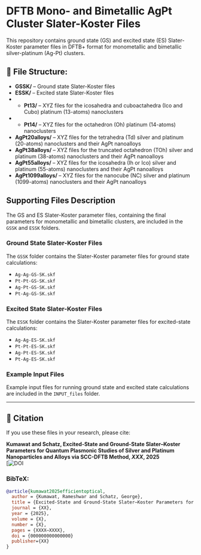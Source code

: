 # DFTB Mono- and Bimetallic AgPt Cluster Slater-Koster Files

This repository contains ground state (GS) and excited state (ES) Slater-Koster parameter files in DFTB+ format for monometallic and bimetallic silver-platinum (Ag-Pt) clusters.

## 📁 File Structure:
- **GSSK/** – Ground state Slater-Koster files
- **ESSK/** – Excited state Slater-Koster files
- - **Pt13/** – XYZ files for the icosahedra and cuboactahedra (Ico and Cubo) platinum (13-atoms) nanoclusters
- - **Pt14/** – XYZ files for the octahedron (Oh) platinum (14-atoms) nanoclusters
- **AgPt20alloys/** – XYZ files for the tetrahedra (Td) silver and platinum (20-atoms) nanoclusters and their AgPt nanoalloys
- **AgPt38alloys/** – XYZ files for the truncated octahedron (TOh) silver and platinum (38-atoms) nanoclusters and their AgPt nanoalloys
- **AgPt55alloys/** – XYZ files for the icosahedra (Ih or Ico) silver and platinum (55-atoms) nanoclusters and their AgPt nanoalloys
- **AgPt1099alloys/** – XYZ files for the nanocube (NC) silver and platinum (1099-atoms) nanoclusters and their AgPt nanoalloys

## Supporting Files Description

The GS and ES Slater-Koster parameter files, containing the final parameters for monometallic and bimetallic clusters, are included in the `GSSK` and `ESSK` folders.

### Ground State Slater-Koster Files
The `GSSK` folder contains the Slater-Koster parameter files for ground state calculations:

- `Ag-Ag-GS-SK.skf`
- `Pt-Pt-GS-SK.skf`
- `Ag-Pt-GS-SK.skf`
- `Pt-Ag-GS-SK.skf`

### Excited State Slater-Koster Files
The `ESSK` folder contains the Slater-Koster parameter files for excited-state calculations:

- `Ag-Ag-ES-SK.skf`
- `Pt-Pt-ES-SK.skf`
- `Ag-Pt-ES-SK.skf`
- `Pt-Ag-ES-SK.skf`

### Example Input Files
Example input files for running ground state and excited state calculations are included in the `INPUT_files` folder.

---


## 📖 Citation
If you use these files in your research, please cite:

**Kumawat and Schatz, Excited-State and Ground-State Slater–Koster Parameters for Quantum Plasmonic Studies of Silver and Platinum Nanoparticles and Alloys via SCC-DFTB Method, *XXX*, 2025**  
[![DOI](00000000000)

### BibTeX:
```bibtex
@article{kumawat2025efficientoptical,
  author = {Kumawat, Rameshwar and Schatz, George},
  title = {Excited-State and Ground-State Slater–Koster Parameters for Quantum Plasmonic Studies of Silver and Platinum Nanoparticles and Alloys via SCC-DFTB Method},
  journal = {XX},
  year = {2025},
  volume = {X},
  number = {X},
  pages = {XXXX–XXXX},
  doi = {000000000000000}
  publisher={XX}
}
